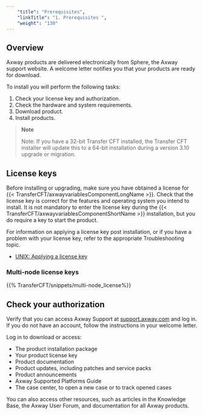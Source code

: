 ```yaml
---
    "title": "Prerequisites",
    "linkTitle": "1. Prerequisites ",
    "weight": "130"
---
```

Overview
--------

Axway products are delivered electronically from Sphere, the Axway support website. A welcome letter notifies you that your products are ready for download.

To install you will perform the following tasks:

1. Check your license key and authorization.
1. Check the hardware and system requirements.
1. Download product.
1. Install products.

> **Note**
>
> Note: If you have a 32-bit Transfer CFT installed, the Transfer CFT installer will update this to a 64-bit installation during a version 3.10 upgrade or migration.

License keys
------------

Before installing or upgrading, make sure you have obtained a license for {{< TransferCFT/axwayvariablesComponentLongName  >}}. Check that the license key is correct for the features and operating system you intend to install. It is not mandatory to enter the license key during the {{< TransferCFT/axwayvariablesComponentShortName  >}} installation, but you do require a key to start the product.

For information on applying a license key post installation, or if you have a problem with your license key, refer to the appropriate Troubleshooting topic.

- [UNIX: Applying a license key](../../troubleshoot_registration/t_license_key_unix)

### Multi-node license keys

{{% TransferCFT/snippets/multi-node_license%}}

Check your authorization
------------------------

Verify that you can access Axway Support at [support.axway.com](https://support.axway.com/) and log in. If you do not have an account, follow the instructions in your welcome letter.

Log in to download or access:

- The product installation package
- Your product license key
- Product documentation
- Product updates, including patches and service packs
- Product announcements
- Axway Supported Platforms Guide
- The case center, to open a new case or to track opened cases

You can also access other resources, such as articles in the Knowledge Base, the Axway User Forum, and documentation for all Axway products.
